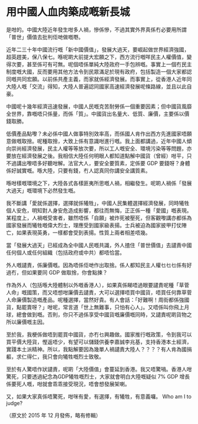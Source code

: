 # 用中國人血肉築成嘅新長城

是咁的。中國大陸近年發生咁多人禍，慘係慘，不過其實外界真係冇必要用所謂「普世」價值去批判佢哋做嘅嘢。

近年二三十年中國流行嘅「新中國價值」，發展大過天，要崛起做世界經濟強國，超英趕美，保八保七。喺呢啲大前提大宏願之下，西方流行嘅咩民主人權價值，變得次要，甚至係可有可無。呢個唔係單純大陸政府一手包辨嘅。事實上一個冇民主制度嘅大國，反而要用其他方法令到民眾滿足於現有政府，包括製造一個大家都認同嘅共同宏願。以前係共產主義，而家就係經濟發展。而事實上，從香港人近年同大陸人嘅「交流」得知，大陸人普遍認同國家高速經濟發展呢條路線，並且以此自豪。

中國呢十幾年經濟迅速發展，中國人民嘅克苦耐勞係一個重要因素；但中國貨風靡全世界，靠嘅唔只係量，而係「質」。中國貨出名量大、低質、廉價，主要係以價錢取勝。

低價產品點嚟？未必係中國人做事特別效率高，而係國人肯作出西方先進國家唔願意做嘅取捨。呢種取捨，大致上係有意識咁進行嘅。我上面都講過，近年中國人傾向崇尚經濟發展，民主人權等等放次要，所以工人嘅安全、環境污染等等問題，亦要放在經濟發展之後。我相信大陸任何明眼人都知道點解中國貨（曾經）咁平，只不過講出嚟唔多好聽咁解。法官大人，要安全要質素，定係要 GDP 要錢呀？身體係好誠實嘅。喺大陸，只要有錢，冇人認真同你講安全講質素。

喺咁樣嘅環境之下，大陸各式各樣匪夷所思嘅人禍，相繼發生。呢啲人禍係「發展大過天」嘅環境下必然發生嘅。

我不斷講「愛就係選擇，選擇就係犧牲」，中國人民集體選擇經濟發展，同時犧牲個人安危，明知對人身安危造成影響，都往而無悔，正正係一種「愛國」嘅表現。某程度上，人禍嘅受害者，雖然唔係「自願」被炸死被壓死，但客觀嚟講亦都係為國家發展而犧牲嘅偉大烈士，理應受到國家級表揚。士兵被迫為國家披甲打仗陣亡，如果表現英勇，一樣都會受到表揚。性質上兩者相差唔幾。

當「發展大過天」已經成為全中國人民嘅共識，外人揸住「普世價值」去譴責中國任何個人或任何組織（包括政府或中共）都唔恰當。

外人嘅譴責，係廉價嘅。因為唔係佢哋作出取捨。係人都知民主人權乜乜乜係有好過冇，但如果要同 GDP 做取捨，你會點揀？

作為外人（包括喺大陸體制以外嘅香港人），如果真係睇唔過眼要譴責呢種「草菅人命」嘅國策，而又唔想咁廉價去譴責，大可以選擇唔買中國貨，唔買任何靠草菅人命廉價製造嘅產品。呢種選擇，當然好貴。有人會話：「好難啊！周街都係強國貨，點罷賣呀？」咁呢，常言道「世上無難事，只怕有心人」。又唔係叫你飛上月球，總會做到嘅。否則，你只不過係享受中國貨嘅廉價嘅同時，又譴責呢啲貨物之所以廉價嘅主因。

至於我，我梗係做唔到罷買中國貨，亦冇乜興趣做。國家推行嘅政策，令到我可以買平價大陸貨，慳返唔少，有望可以儲錢供養李嘉誠李兆基，支持香港本土經濟，實踐本土派精神。所以，我點解要因為幾單人禍譴責大陸人？？？？有人肯為國捐軀，求仁得仁，我只會向犧牲嘅烈士致敬。

至於有人驚唔作狀譴責，呢啲「大陸價值」會蔓延到香港。我又唔驚喎。香港人咁驚死，只要透過紀念為GDP犧牲嘅烈士，大家就會明白大陸嘅疑似 7% GDP 增長係要死人嘅，咁就會乖乖接受現況，唔會想發展架喇。

又，如果大家真係唔驚死，咁咪有愛，有選擇，有犧牲，有意義囉。 Who am I to judge?

（原文於 2015 年 12 月發佈，略有修輯）
